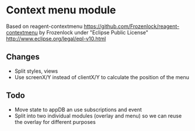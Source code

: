 # Context menu module

Based on reagent-contextmenu https://github.com/Frozenlock/reagent-contextmenu by Frozenlock under "Eclipse Public License" http://www.eclipse.org/legal/epl-v10.html

## Changes

- Split styles, views
- Use screenX/Y instead of clientX/Y to calculate the position of the menu

## Todo

- Move state to appDB an use subscriptions and event
- Split into two individual modules (overlay and menu) so we can reuse the overlay for different purposes